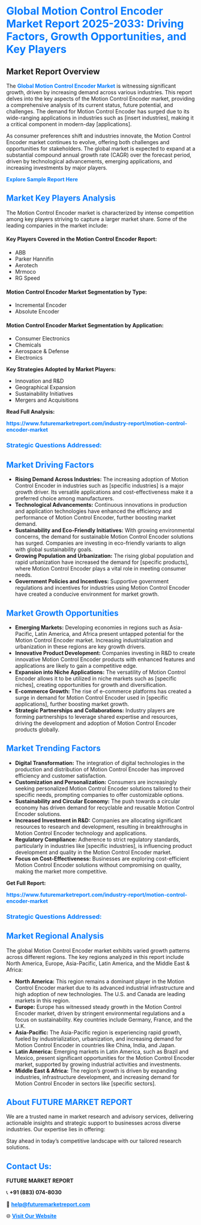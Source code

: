 <h1 style="color: #007BFF;">Global Motion Control Encoder Market Report 2025-2033: Driving Factors, Growth Opportunities, and Key Players</h1>

<section id="overview">
<h2>Market Report Overview</h2>
<p>The <a href="https://www.futuremarketreport.com/industry-report/motion-control-encoder-market" style="color: #007BFF; text-decoration: none;"><strong>Global Motion Control Encoder Market</strong></a> is witnessing significant growth, driven by increasing demand across various industries. This report delves into the key aspects of the Motion Control Encoder market, providing a comprehensive analysis of its current status, future potential, and challenges. The demand for Motion Control Encoder has surged due to its wide-ranging applications in industries such as [insert industries], making it a critical component in modern-day [applications].</p>
<p>As consumer preferences shift and industries innovate, the Motion Control Encoder market continues to evolve, offering both challenges and opportunities for stakeholders. The global market is expected to expand at a substantial compound annual growth rate (CAGR) over the forecast period, driven by technological advancements, emerging applications, and increasing investments by major players.</p>
</section>

<section id="overview">
<p><a href="https://www.futuremarketreport.com/request-sample/reportId=83960" style="color: #007BFF; text-decoration: none;"><strong>Explore Sample Report Here</strong></a></p>
</section>

<section id="key-players">
<h2 style="color: #007BFF;">Market Key Players Analysis</h2>
<p>The Motion Control Encoder market is characterized by intense competition among key players striving to capture a larger market share. Some of the leading companies in the market include:</p>
<h4>Key Players Covered in the Motion Control Encoder Report:</h4>
<ul><li>ABB</li><li>Parker Hannifin</li><li>Aerotech</li><li>Mrmoco</li><li>RG Speed</li></ul>
<h4>Motion Control Encoder Market Segmentation by Type:</h4>
<ul><li>Incremental Encoder</li><li>Absolute Encoder</li></ul>

<h4>Motion Control Encoder Market Segmentation by Application:</h4>
<ul><li>Consumer Electronics</li><li>Chemicals</li><li>Aerospace &amp; Defense</li><li>Electronics</li></ul>
<p><strong>Key Strategies Adopted by Market Players:</strong></p>
<ul>
<li>Innovation and R&D</li>
<li>Geographical Expansion</li>
<li>Sustainability Initiatives</li>
<li>Mergers and Acquisitions</li>
</ul>
</section>

<section>
<p><strong>Read Full Analysis: </strong></p><a href="https://www.futuremarketreport.com/industry-report/motion-control-encoder-market" style="color: #007BFF; text-decoration: none;"><strong>https://www.futuremarketreport.com/industry-report/motion-control-encoder-market</strong></a>
<h3 style="color: #007BFF;">Strategic Questions Addressed:</h3>
</section>

<section id="driving-factors">
<h2 style="color: #007BFF;">Market Driving Factors</h2>
<ul>
<li><strong>Rising Demand Across Industries:</strong> The increasing adoption of Motion Control Encoder in industries such as [specific industries] is a major growth driver. Its versatile applications and cost-effectiveness make it a preferred choice among manufacturers.</li>
<li><strong>Technological Advancements:</strong> Continuous innovations in production and application technologies have enhanced the efficiency and performance of Motion Control Encoder, further boosting market demand.</li>
<li><strong>Sustainability and Eco-Friendly Initiatives:</strong> With growing environmental concerns, the demand for sustainable Motion Control Encoder solutions has surged. Companies are investing in eco-friendly variants to align with global sustainability goals.</li>
<li><strong>Growing Population and Urbanization:</strong> The rising global population and rapid urbanization have increased the demand for [specific products], where Motion Control Encoder plays a vital role in meeting consumer needs.</li>
<li><strong>Government Policies and Incentives:</strong> Supportive government regulations and incentives for industries using Motion Control Encoder have created a conducive environment for market growth.</li>
</ul>
</section>

<section id="growth-opportunities">
<h2 style="color: #007BFF;">Market Growth Opportunities</h2>
<ul>
<li><strong>Emerging Markets:</strong> Developing economies in regions such as Asia-Pacific, Latin America, and Africa present untapped potential for the Motion Control Encoder market. Increasing industrialization and urbanization in these regions are key growth drivers.</li>
<li><strong>Innovative Product Development:</strong> Companies investing in R&D to create innovative Motion Control Encoder products with enhanced features and applications are likely to gain a competitive edge.</li>
<li><strong>Expansion into Niche Applications:</strong> The versatility of Motion Control Encoder allows it to be utilized in niche markets such as [specific niches], creating opportunities for growth and diversification.</li>
<li><strong>E-commerce Growth:</strong> The rise of e-commerce platforms has created a surge in demand for Motion Control Encoder used in [specific applications], further boosting market growth.</li>
<li><strong>Strategic Partnerships and Collaborations:</strong> Industry players are forming partnerships to leverage shared expertise and resources, driving the development and adoption of Motion Control Encoder products globally.</li>
</ul>
</section>

<section id="trending-factors">
<h2 style="color: #007BFF;">Market Trending Factors</h2>
<ul>
<li><strong>Digital Transformation:</strong> The integration of digital technologies in the production and distribution of Motion Control Encoder has improved efficiency and customer satisfaction.</li>
<li><strong>Customization and Personalization:</strong> Consumers are increasingly seeking personalized Motion Control Encoder solutions tailored to their specific needs, prompting companies to offer customizable options.</li>
<li><strong>Sustainability and Circular Economy:</strong> The push towards a circular economy has driven demand for recyclable and reusable Motion Control Encoder solutions.</li>
<li><strong>Increased Investment in R&D:</strong> Companies are allocating significant resources to research and development, resulting in breakthroughs in Motion Control Encoder technology and applications.</li>
<li><strong>Regulatory Compliance:</strong> Adherence to strict regulatory standards, particularly in industries like [specific industries], is influencing product development and quality in the Motion Control Encoder market.</li>
<li><strong>Focus on Cost-Effectiveness:</strong> Businesses are exploring cost-efficient Motion Control Encoder solutions without compromising on quality, making the market more competitive.</li>
</ul>
</section>

<section>
<p><strong>Get Full Report: </strong></p><a href="https://www.futuremarketreport.com/industry-report/motion-control-encoder-market" style="color: #007BFF; text-decoration: none;"><strong>https://www.futuremarketreport.com/industry-report/motion-control-encoder-market</strong></a>
<h3 style="color: #007BFF;">Strategic Questions Addressed:</h3>
</section>


<section id="regional-analysis">
<h2 style="color: #007BFF;">Market Regional Analysis</h2>
<p>The global Motion Control Encoder market exhibits varied growth patterns across different regions. The key regions analyzed in this report include North America, Europe, Asia-Pacific, Latin America, and the Middle East & Africa:</p>
<ul>
<li><strong>North America:</strong> This region remains a dominant player in the Motion Control Encoder market due to its advanced industrial infrastructure and high adoption of new technologies. The U.S. and Canada are leading markets in this region.</li>
<li><strong>Europe:</strong> Europe has witnessed steady growth in the Motion Control Encoder market, driven by stringent environmental regulations and a focus on sustainability. Key countries include Germany, France, and the U.K.</li>
<li><strong>Asia-Pacific:</strong> The Asia-Pacific region is experiencing rapid growth, fueled by industrialization, urbanization, and increasing demand for Motion Control Encoder in countries like China, India, and Japan.</li>
<li><strong>Latin America:</strong> Emerging markets in Latin America, such as Brazil and Mexico, present significant opportunities for the Motion Control Encoder market, supported by growing industrial activities and investments.</li>
<li><strong>Middle East & Africa:</strong> The region’s growth is driven by expanding industries, infrastructure development, and increasing demand for Motion Control Encoder in sectors like [specific sectors].</li>
</ul>
</section>

<footer>
<h2 style="color: #007BFF;">About FUTURE MARKET REPORT</h2>
<p>We are a trusted name in market research and advisory services, delivering actionable insights and strategic support to businesses across diverse industries. Our expertise lies in offering:</p>

<p>Stay ahead in today’s competitive landscape with our tailored research solutions.</p>

<h2 style="color: #007BFF;">Contact Us:</h2>
<p><strong>FUTURE MARKET REPORT</strong></p>
<p>📞 <strong>+91 (883) 074-8030</strong></p>
<p>📧 <strong><a href="mailto:help@futuremarketreport.com" style="color: #007BFF;">help@futuremarketreport.com</a></strong></p>
<p>🌐 <strong><a href="https://www.futuremarketreport.com/" style="color: #007BFF;">Visit Our Website</a></strong></p>
</footer>